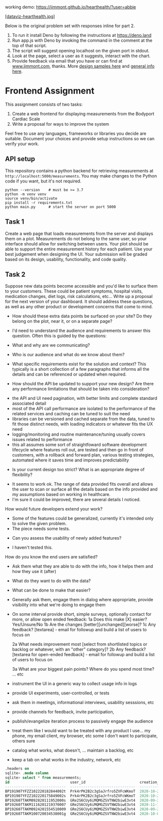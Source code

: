
working demo: https://jimmont.github.io/hearthealth/?user=abbie

[[dataviz-hearthealth.jpg]](https://jimmont.github.io/hearthealth/?user=abbie)

Below is the original problem set with responses inline for part 2.

1. To run it install Deno by following the instructions at https://deno.land
2. Run app.js with Deno by invoking the command in the comment at the top of that script.
3. The script will suggest opening localhost on the given port in stdout.
4. Look at the page, select a user as it suggests, interact with the chart.
5. Provide feedback via email that you have or can find at www.jimmont.com, thanks. More [design samples here](https://jimmont.github.io/design/) and [general info here](https://jimmont.github.io).


# Frontend Assignment

This assignment consists of two tasks:
1. Create a web frontend for displaying measurements from the Bodyport Cardiac Scale
2. Write a proposal for ways to improve the system

Feel free to use any languages, frameworks or libraries you decide are suitable.
Document your choices and provide setup instructions so we can verify your work.

## API setup
This repository contains a python backend for retrieving measurements at `http://localhost:5000/measurements`.
You may make changes to the Python code if you want, but it's not required.

```
python --version    # must be >= 3.7
python -m venv venv
source venv/bin/activate
pip install -r requirements.txt
python main.py      # start the server on port 5000 
```

## Task 1
Create a web page that loads measurements from the server and displays them on a plot.
Measurements do not belong to the same user, so your interface should allow for switching between users.
Your plot should be able to support the entire measurement history for each patient.
Use your best judgement when designing the UI.
Your submission will be graded based on its design, usability, functionality, and code quality.

## Task 2
Suppose new data points become accessible and you'd like to surface them to your customers.
These could be patient symptoms, hospital visits, medication changes, diet logs, risk calculations, etc...
Write up a proposal for the next version of your dashboard.
It should address these questions, as well as any other product or development concerns that come to mind.
* How should these extra data points be surfaced on your site?
Do they belong on the plot, near it, or on a separate page?

- I'd need to understand the audience and requirements to answer this question.
Often this is guided by the questions:
* What and why are we communicating?
* Who is our audience and what do we know about them?
* What specific requirements exist for the solution and context?
This typically is a short collection of a few paragraphs that informs all the details and can be referenced or updated when required.

* How should the API be updated to support your new design?
Are there any performance limitations that should be taken into consideration?
- the API and UI need pagination, with better limits and complete standard associated detail
- most of the API call performance are isolated to the performance of the related services and caching can be tuned to suit the need
- libraries can be versioned and cached separate from the data, tuned to fit those distinct needs, with loading indicators or whatever fits the UX need
- logging/monitoring and routine maintenance/tuning usually covers issues related to performance
- this all assumes some sort of straightfoward software development lifecycle where features roll out, are tested and then go in front of customers, with a rollback and forward plan, various testing strategies, automated where it saves time and improves predictability

* Is your current design too strict?
What is an appropriate degree of flexibility?
- It seems to work ok. The range of data provided fits overall and allows the user to scan or surface all the details based on the info provided and my assumptions based on working in healthcare.
- I'm sure it could be improved, there are several details I noticed.

How would future developers extend your work?
- Some of the features could be generalized, currently it's intended only to solve the given problem.
- The piece needs some tests.

* Can you assess the usability of newly added features?
- I haven't tested this.

How do you know the end users are satisfied?
- Ask them what they are able to do with the info, how it helps them and how they use it (after)
- What do they want to do with the data?
- What can be done to make that easier?
- Generally ask them, engage them in dialog where appropriate, provide visibility into what we're doing to engage them
- On some interval provide short, simple surveys, optionally contact for more, or allow open ended feedback:
	1a Does this make [X] easier? Yes/Unsure/No
	1b Are the changes [better][unchanged][worse]?
	1c Any feedback? [textarea]
		- email for followup and build a list of users to focus on

	2a What needs improvement most [select from shortlisted topics or backlog or whatever, with an "other" category]?
	2b Any feedback? [textarea for open-ended feedback]
		- email for followup and build a list of users to focus on

	3a What are your biggest pain points? Where do you spend most time? ... etc

- instrument the UI in a generic way to collect usage info in logs

- provide UI experiments, user-controlled, or tests

- ask them in meetings, informational interviews, usability sesssions, etc

- provide channels for feedback, invite participation,

- publish/evangelize iteration process to passively engage the audience 

- treat them like I would want to be treated with any product I use... my phone, my email client, my browser, etc
	some I don't want to participate, others sure
	
- catalog what works, what doesn't, ... maintain a backlog, etc

- keep a tab on what works in the industry, network, etc

```sql
.headers on
sqlite> .mode column
sqlite> select * from measurements;
id                            user_id                         creation_date           weight_kg   heart_rate  peak_count  body_fat_percent  backend_sway_area_mm2
----------------------------  ------------------------------  ----------------------  ----------  ----------  ----------  ----------------  ---------------------
BP191907YFZZ102220182844002t  Prk4rPK2B2c3gSaJrfro5ZVFcWKmoT  2020-10-22 11:28:00-07  69.82       82          14          23.0
BP191907YFZZ102220175849002s  Prk4rPK2B2c3gSaJrfro5ZVFcWKmoT  2020-10-22 10:58:29-07  69.82       74          19          22.9              54
BP192607TAKM092820111952000s  GRe2S6CUy6iMQMGZSVTNW2biwE3vt4  2020-09-28 04:19:21-07  55.13       72          18          37.0              286922
BP192607TAKM1116201219370007  GRe2S6CUy6iMQMGZSVTNW2biwE3vt4  2020-11-16 04:19:12-08  55.87       73          19          38.2              76
BP192607TAKM0924201554510009  GRe2S6CUy6iMQMGZSVTNW2biwE3vt4  2020-09-24 08:54:20-07  55.01       68          14          33.8              20792
BP192607TAKM100720034538001g  GRe2S6CUy6iMQMGZSVTNW2biwE3vt4  2020-10-06 20:45:08-07  55.15       82          19          36.0              109
```
